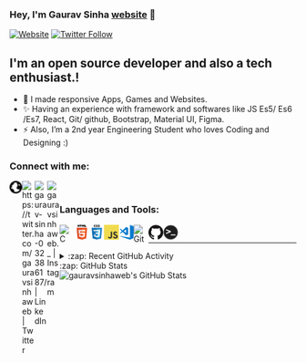 ### Hey, I'm Gaurav Sinha [website] 👋

[![Website](https://img.shields.io/badge/gauravsinhaweb.com-up-green)](https://gauravsinhaweb.com)
[![Twitter Follow](https://img.shields.io/twitter/follow/gauravsinhaweb?color=1DA1F2&logo=twitter&style=for-the-badge)](https://twitter.com/gauravsinhaweb)

## I'm an open source developer and also a tech enthusiast.!

- 🌱 I made responsive Apps, Games and Websites.
- ✨ Having an experience with framework and softwares like JS Es5/ Es6 /Es7, React, Git/ github, Bootstrap, Material UI, Figma.
- ⚡ Also, I’m a 2nd year Engineering Student who loves Coding and Designing :)

### Connect with me:

[<img align="left" alt="gauravsinhaweb.com" width="22px" src="https://raw.githubusercontent.com/iconic/open-iconic/master/svg/globe.svg" />][website]

[<img align="left" alt="https://twitter.com/gauravsinhaweb | Twitter" width="22px" src="https://cdn.jsdelivr.net/npm/simple-icons@v3/icons/twitter.svg" />][twitter]
[<img align="left" alt="gaurav-sinha-032386187/ | LinkedIn" width="22px" src="https://cdn.jsdelivr.net/npm/simple-icons@v3/icons/linkedin.svg" />][linkedin]
[<img align="left" alt="gauravsinhaweb._ | Instagram" width="22px" src="https://cdn.jsdelivr.net/npm/simple-icons@v3/icons/instagram.svg" />][instagram]

<br />

### Languages and Tools:

<img align="left" alt="C" width="26px" src="https://img.icons8.com/color/48/000000/c-programming.png" />

<img align="left" alt="HTML5" width="26px" src="https://raw.githubusercontent.com/github/explore/80688e429a7d4ef2fca1e82350fe8e3517d3494d/topics/html/html.png" />

<img align="left" alt="CSS3" width="26px" src="https://raw.githubusercontent.com/github/explore/80688e429a7d4ef2fca1e82350fe8e3517d3494d/topics/css/css.png" />

<img align="left" alt="Javascript" width="26px" src="https://raw.githubusercontent.com/github/explore/80688e429a7d4ef2fca1e82350fe8e3517d3494d/topics/javascript/javascript.png">

<img align="left" alt="Visual Studio Code" width="26px" src="https://raw.githubusercontent.com/github/explore/80688e429a7d4ef2fca1e82350fe8e3517d3494d/topics/visual-studio-code/visual-studio-code.png" />

<img align="left" alt="Git" width="26px" src="https://img.icons8.com/color/48/000000/git.png" />

<img align="left" alt="GitHub" width="26px" src="https://raw.githubusercontent.com/github/explore/78df643247d429f6cc873026c0622819ad797942/topics/github/github.png" />

<img align="left" alt="Terminal" width="26px" src="https://raw.githubusercontent.com/github/explore/d92924b1d925bb134e308bd29c9de6c302ed3beb/topics/terminal/terminal.png" />
<br />

---

<details>
  <summary>:zap: Recent GitHub Activity</summary>
  
<!--START_SECTION:activity-->
1. ❌ Closed PR [#14](https://github.com/gauravsinhaweb/gauravsinhaweb/pull/14) in [gauravsinha/gauravsinhaweb](https://github.com/gauravsinhaweb/gauravsinhaweb)
2. 🗣 Commented on [#14](https://github.com/gauravsinhaweb/gauravsinhaweb/issues/14) in [gauravsinhaweb/gauravsinhaweb](https://github.com/gauravsinhaweb/gauravsinhaweb)
3. ❌ Closed PR [#7](https://github.com/gauravsinhaweb/gauravsinhaweb/pull/7) in [gauravsinhaweb/gauravsinhaweb](https://github.com/gauravsinhaweb/gauravsinhaweb)
4. 🎉 Merged PR [#6](https://github.com/gauravsinhaweb/gauravsinhaweb/pull/6) in [gauravsinhaweb/gauravsinhaweb](https://github.com/gauravsinhaweb/gauravsinhaweb)
5. 💪 Opened PR [#259](https://github.com/florinpop17/app-ideas/pull/259) in [florinpop17/app-ideas](https://github.com/florinpop17/app-ideas)
<!--END_SECTION:activity-->

</details>

  <summary>:zap: GitHub Stats</summary>

  <img align="left" alt="gauravsinhaweb's GitHub Stats" src="https://github-readme-stats.vercel.app/api?username=gauravsinhaweb&show_icons=true&hide_border=true" />

[website]: https://gauravsinhaweb.com
[twitter]: https://twitter.com/gauravsinhaweb
[instagram]: https://instagram.com/gauravsinh18._
[linkedin]: https://linkedin.com/in/gauravsinhaweb
